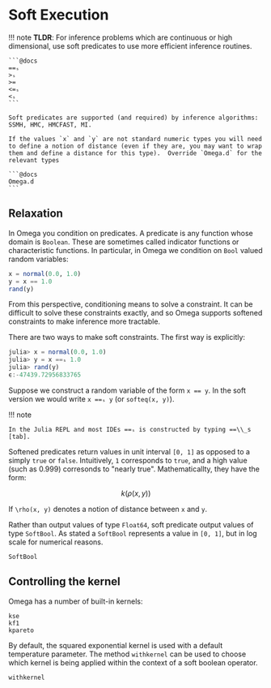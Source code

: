 # Soft Execution

!!! note
    **TLDR**: For inference problems which are continuous or high dimensional, use soft predicates to use more efficient inference routines.

    ```@docs
    ==ₛ
    >ₛ
    >=
    <=ₛ
    <ₛ
    ```

    Soft predicates are supported (and required) by inference algorithms: SSMH, HMC, HMCFAST, MI.

    If the values `x` and `y` are not standard numeric types you will need to define a notion of distance (even if they are, you may want to wrap them and define a distance for this type).  Override `Omega.d` for the relevant types

    ```@docs
    Omega.d
    ```

## Relaxation
In Omega you condition on predicates.
A predicate is any function whose domain is `Boolean`.
These are sometimes called indicator functions or characteristic functions.
In particular, in Omega we condition on `Bool` valued random variables:

```julia
x = normal(0.0, 1.0)
y = x == 1.0
rand(y)
```

From this perspective, conditioning means to solve a constraint.
It can be difficult to solve these constraints exactly, and so Omega supports softened constraints to make inference more tractable.

There are two ways to make soft constraints.  The first way is explicitly:

```julia
julia> x = normal(0.0, 1.0)
julia> y = x ==ₛ 1.0
julia> rand(y)
ϵ:-47439.72956833765
```

Suppose we construct a random variable of the form `x == y`.
In the soft version we would write `x ==ₛ y` (or `softeq(x, y)`).

!!! note

    In the Julia REPL and most IDEs ==ₛ is constructed by typing ==\\_s [tab].

Softened predicates return values in unit interval `[0, 1]` as opposed to a simply `true` or `false`.
Intuitively, `1` corresponds to `true`, and a high value (such as 0.999) corresonds to "nearly true".
Mathematicallty, they have the form:

```math
k(\rho(x, y))
```

If ``\rho(x, y)`` denotes a notion of distance between ``x`` and ``y``.

Rather than output values of type `Float64`, soft predicate output values of type `SoftBool`.
As stated a `SoftBool` represents a value in `[0, 1]`, but in log scale for numerical reasons.

```@docs
SoftBool
```

## Controlling the kernel

Omega has a number of built-in kernels:

```@docs
kse
kf1
kpareto
```

By default, the squared exponential kernel is used with a default temperature parameter.
The method `withkernel` can be used to choose which kernel is being applied within the context of a soft boolean operator.

```@docs
withkernel
```